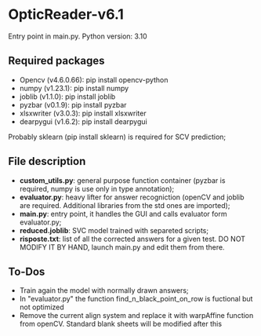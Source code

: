 # OpticReader-v6.1
Entry point in main.py. Python version: 3.10
## Required packages
- Opencv (v4.6.0.66): pip install opencv-python
- numpy (v1.23.1): pip install numpy
- joblib (v1.1.0): pip install joblib
- pyzbar (v0.1.9): pip install pyzbar
- xlsxwriter (v3.0.3): pip install xlsxwriter
- dearpygui (v1.6.2): pip install dearpygui

Probably sklearn (pip install sklearn) is required for SCV prediction;

## File description
- **custom_utils.py**: general purpose function container (pyzbar is required, numpy is use only in type annotation);
- **evaluator.py**: heavy lifter for answer recogniction  (openCV and joblib are required. Additional libraries from the std ones are imported);
- **main.py**: entry point, it handles the GUI and calls evaluator form evaluator.py;
-  **reduced.joblib**: SVC model trained with separeted scripts;
-  **risposte.txt**: list of all the corrected answers for a given test. DO NOT MODIFY IT BY HAND, launch main.py and edit them from there.

## To-Dos
-  Train again the model with normally drawn answers;
-  In "evaluator.py" the function find_n_black_point_on_row is fuctional but not optimized
-  Remove the current align system and replace it with warpAffine function from openCV. Standard blank sheets will be modified after this
